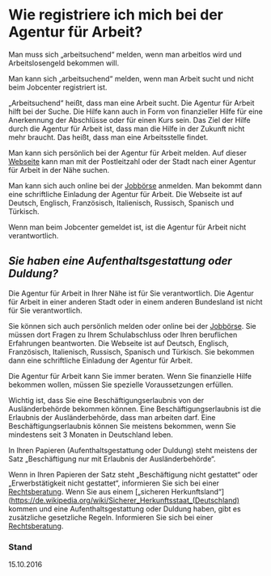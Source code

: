 # Wie registriere ich mich bei der Agentur für Arbeit?

Man muss sich „arbeitsuchend“ melden, wenn man arbeitlos wird und Arbeitslosengeld bekommen will.

Man kann sich „arbeitsuchend“ melden, wenn man Arbeit sucht und nicht beim Jobcenter registriert ist.

„Arbeitsuchend“ heißt, dass man eine Arbeit sucht. Die Agentur für Arbeit hilft bei der Suche. Die Hilfe kann auch in Form von finanzieller Hilfe für eine Anerkennung der Abschlüsse oder für einen Kurs sein. Das Ziel der Hilfe durch die Agentur für Arbeit ist, dass man die Hilfe in der Zukunft nicht mehr braucht. Das heißt, dass man eine Arbeitsstelle findet.

Man kann sich persönlich bei der Agentur für Arbeit melden. Auf dieser [Webseite](https://www.arbeitsagentur.de/apps/faces/home/pvo?_afrLoop=12894595556867404&_afrWindowMode=0&_afrWindowId=null&_adf.ctrl-state=15185hdf79_1#!%40%40%3F_afrWindowId%3Dnull%26_afrLoop%3D12894595556867404%26_afrWindowMode%3D0%26_adf.ctrl-state%3D15185hdf79_5) kann man mit der Postleitzahl oder der Stadt nach einer Agentur für Arbeit in der Nähe suchen.

Man kann sich auch online bei der [Jobbörse](https://jobboerse.arbeitsagentur.de/vamJB/anmeldung.html;jsessionid=FjjPYQQQphGwhLbLFpxRpgTgGcphxthBhRgKNBLbwp4TZ02Wzm01!-489399923) anmelden. Man bekommt dann eine schriftliche Einladung der Agentur für Arbeit. Die Webseite ist auf Deutsch, Englisch, Französisch, Italienisch, Russisch, Spanisch und Türkisch.

Wenn man beim Jobcenter gemeldet ist, ist die Agentur für Arbeit nicht verantwortlich.

## _Sie haben eine Aufenthaltsgestattung oder Duldung?_

Die Agentur für Arbeit in Ihrer Nähe ist für Sie verantwortlich. Die Agentur für Arbeit in einer anderen Stadt oder in einem anderen Bundesland ist nicht für Sie verantwortlich.

Sie können sich auch persönlich melden oder online bei der [Jobbörse](https://jobboerse.arbeitsagentur.de/vamJB/registrierungAlsAsylbewerber.html;jsessionid=PnTwXDvXq1dGQf20ntzrkpWCnLhsyyJVCLpMg0sL9CT19yxQpdsP!1951931052?execution=e1s1). Sie müssen dort Fragen zu Ihrem Schulabschluss oder Ihren beruflichen Erfahrungen beantworten. Die Webseite ist auf Deutsch, Englisch, Französisch, Italienisch, Russisch, Spanisch und Türkisch. Sie bekommen dann eine schriftliche Einladung der Agentur für Arbeit.

Die Agentur für Arbeit kann Sie immer beraten. Wenn Sie finanzielle Hilfe bekommen wollen, müssen Sie spezielle Voraussetzungen erfüllen.

Wichtig ist, dass Sie eine Beschäftigungserlaubnis von der Ausländerbehörde bekommen können. Eine Beschäftigungserlaubnis ist die Erlaubnis der Ausländerbehörde, dass man arbeiten darf. Eine Beschäftigungserlaubnis können Sie meistens bekommen, wenn Sie mindestens seit 3 Monaten in Deutschland leben.

In Ihren Papieren \(Aufenthaltsgestattung oder Duldung\) steht meistens der Satz „Beschäftigung nur mit Erlaubnis der Ausländerbehörde“.

Wenn in Ihren Papieren der Satz steht „Beschäftigung nicht gestattet“ oder „Erwerbstätigkeit nicht gestattet“, informieren Sie sich bei einer [Rechtsberatung](#beratung). Wenn Sie aus einem [„sicheren Herkunftsland“](https://de.wikipedia.org/wiki/Sicherer_Herkunftsstaat_(Deutschland) kommen und eine Aufenthaltsgestattung oder Duldung haben, gibt es zusätzliche gesetzliche Regeln. Informieren Sie sich bei einer [Rechtsberatung](#beratung).

### Stand

15.10.2016

